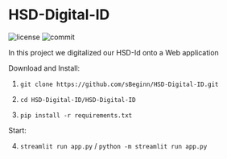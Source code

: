 # HSD-Digital-ID

![license](https://img.shields.io/github/license/sBeginn/HSD-Digital-ID)
![commit](https://img.shields.io/github/last-commit/sBeginn/HSD-Digital-ID)

In this project we digitalized our HSD-Id onto a Web application

Download and Install:

1. ```git clone https://github.com/sBeginn/HSD-Digital-ID.git```

2. ```cd HSD-Digital-ID/HSD-Digital-ID```

3. ```pip install -r requirements.txt```

Start:

4. ```streamlit run app.py``` / ```python -m streamlit run app.py```

